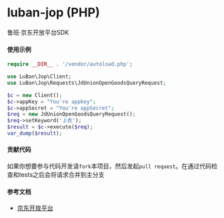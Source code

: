 # luban-jop (PHP)
鲁班·京东开放平台SDK

#### 使用示例
```php
require __DIR__ . '/vendor/autoload.php';

use LuBan\Jop\Client;
use LuBan\Jop\Requests\JdUnionOpenGoodsQueryRequest;

$c = new Client();
$c->appKey = "You're appkey";
$c->appSecret = "You're appSecret";
$req = new JdUnionOpenGoodsQueryRequest();
$req->setKeyword('上衣');
$result = $c->execute($req);
var_dump($result);
```

#### 贡献代码
如果你想要参与代码开发请`fork`本项目，然后发起`pull request`。在通过代码检查和tests之后会将请求合并到主分支

#### 参考文档
- [京东开放平台](https://union.jd.com/openplatform/api/v2)